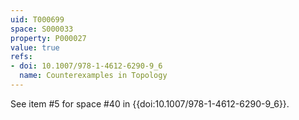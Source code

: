 ```yaml
---
uid: T000699
space: S000033
property: P000027
value: true
refs:
- doi: 10.1007/978-1-4612-6290-9_6
  name: Counterexamples in Topology
---
```


See item #5 for space #40 in {{doi:10.1007/978-1-4612-6290-9_6}}.
